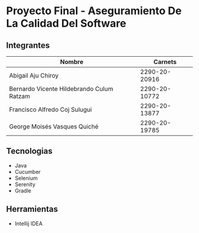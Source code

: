 # Proyecto Final - Aseguramiento De La Calidad Del Software

## Integrantes 
| Nombre                                    | Carnets       |
| ----------------------------------------- | ------------- |
| Abigail Aju Chiroy                        | 2290-20-20916 |
| Bernardo Vicente Hildebrando Culum Ratzam | 2290-20-10772 |
| Francisco Alfredo Coj Sulugui             | 2290-20-13877 |
| George Moisés Vasques Quiché              | 2290-20-19785 |

## Tecnologias
- Java 
- Cucumber
- Selenium
- Serenity
- Gradle

## Herramientas 
- Intellij  IDEA